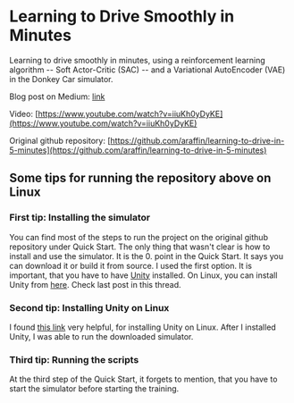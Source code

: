 # Learning to Drive Smoothly in Minutes

Learning to drive smoothly in minutes, using a reinforcement learning algorithm -- Soft Actor-Critic (SAC) -- and a Variational AutoEncoder (VAE) in the Donkey Car simulator.


Blog post on Medium: [link](https://medium.com/@araffin/learning-to-drive-smoothly-in-minutes-450a7cdb35f4)

Video: [https://www.youtube.com/watch?v=iiuKh0yDyKE](https://www.youtube.com/watch?v=iiuKh0yDyKE)

Original github repository: [https://github.com/araffin/learning-to-drive-in-5-minutes](https://github.com/araffin/learning-to-drive-in-5-minutes)

## Some tips for running the repository above on Linux

### First tip: Installing the simulator
You can find most of the steps to run the project on the original github repository under Quick Start. The only thing that wasn't clear is how to install and use the simulator. It is the 0. point in the Quick Start. It says you can download it or build it from source. I used the first option. It is important, that you have to have [Unity](https://unity3d.com/get-unity/download) installed. On Linux, you can install Unity from [here](https://forum.unity3d.com/threads/unity-on-linux-release-notes-and-known-issues.350256/). Check last post in this thread.

### Second tip: Installing Unity on Linux
I found [this link](https://askubuntu.com/questions/1035566/how-do-i-install-the-latest-unity3d-beta-unitysetup-2018-1-0f2-on-ubunu-18-04-l) very helpful, for installing Unity on Linux. After I installed Unity, I was able to run the downloaded simulator.

### Third tip: Running the scripts
At the third step of the Quick Start, it forgets to mention, that you have to start the simulator before starting the training.
